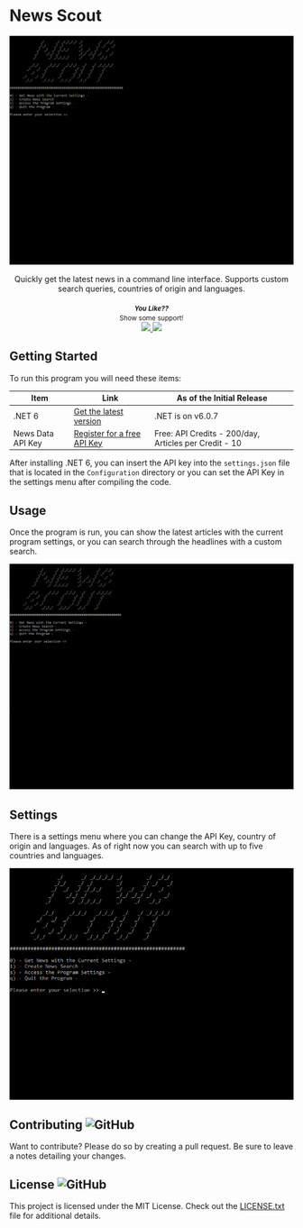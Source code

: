 # News Scout

![Main-Menu](assets/NewsScout-Main.gif)

<div align="center">
Quickly get the latest news in a command line interface. Supports custom search queries, countries of origin and languages.
<br />
<br />
<small>
    <b><i>You Like??</i></b>
    </br>
    Show some support!
</small>
<br />
<a href="https://github.com/zachsanford/NewsScout">
    <img src="https://img.shields.io/github/stars/zachsanford/NewsScout.svg?style=social&label=Star">
</a>
<a href="https://github.com/zachsanford/NewsScout/fork">
    <img src="https://img.shields.io/github/forks/zachsanford/NewsScout.svg?style=social&label=Fork">
</a>
</div>

## Getting Started

To run this program you will need these items:

| Item | Link | As of the Initial Release|
| --- | --- | --- |
| .NET 6 | [Get the latest version](https://dotnet.microsoft.com/en-us/download/dotnet/6.0) | .NET is on v6.0.7 |
| News Data API Key | [Register for a free API Key](https://newsdata.io/register) | Free: API Credits - 200/day, Articles per Credit - 10 |

After installing .NET 6, you can insert the API key into the `settings.json` file that is located in the `Configuration` directory or you can set the API Key in the settings menu after compiling the code.

## Usage

Once the program is run, you can show the latest articles with the current program settings, or you can search through the headlines with a custom search.

![Search](assets/NewsScout-Search.gif)

## Settings

There is a settings menu where you can change the API Key, country of origin and languages. As of right now you can search with up to five countries and languages.

![Settings](assets/NewsScout-Settings.gif)

## Contributing ![GitHub](https://img.shields.io/github/contributors/zachsanford/NewsScout)

Want to contribute? Please do so by creating a pull request. Be sure to leave a notes detailing your changes.

## License ![GitHub](https://img.shields.io/github/license/zachsanford/NewsScouts)

This project is licensed under the MIT License. Check out the [LICENSE.txt](https://github.com/zachsanford/NewsScout/blob/master/LICENSE.txt) file for additional details.